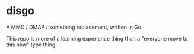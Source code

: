disgo
=====

A MMD / DMAP / something replacement, written in Go

This repo is more of a learning experience thing than a "everyone move to this now" type thing

